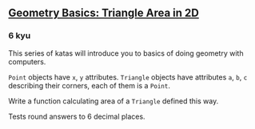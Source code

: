 <h2><a href=https://www.codewars.com/kata/58e4377c46e371aee7001262/train/javascript target="_blank">Geometry Basics: Triangle Area  in 2D</a></h2><h3>6 kyu</h3><p>This series of katas will introduce you to basics of doing geometry with computers.</p><p><code>Point</code> objects have <code>x</code>, <code>y</code> attributes. <code>Triangle</code> objects have attributes <code>a</code>, <code>b</code>, <code>c</code> describing their corners, each of them is a <code>Point</code>.</p><p>Write a function calculating area of a <code>Triangle</code> defined this way.</p><p>Tests round answers to 6 decimal places.</p>